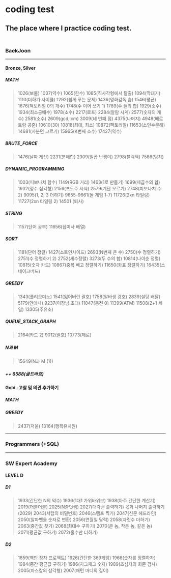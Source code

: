 # coding test <br>
## The place where I practice coding test. <br> <br>
### BaekJoon <hr>
#### Bronze, Silver <br>
##### MATH
> 1026(보물) 1037(약수) 1065(한수) 1085(직사각형에서 탈출) 1094(막대기) 1110(더하기 사이클) 1292(쉽게 푸는 문제) 1436(영화감독 숌) 1546(평균) 1676(팩토리얼 0의 개수) 1748(수 이어 쓰기 1) 1789(수 들의 합) 1929(소수) 1934(최소공배수) 1978(소수) 2217(로프) 2284(알람 시계) 2577(숫자의 개수) 2581(소수) 2609(gcd,lcm) 3009(네 번째 점) 4375(나머지) 4948(베르트랑 공준) 10610(30) 10818(최대, 최소) 10872(팩토리얼) 11653(소인수분해) 14681(사분면 고르기) 15965(K번째 소수) 17427(약수) <br>
##### BRUTE_FORCE
> 1476(날짜 계산) 2231(분해합) 2309(일곱 난쟁이) 2798(블랙잭) 7586(덩치)<br>
##### DYNAMIC_PROGRAMMING
> 1003(피보나치 함수) 1149(RGB 거리) 1463(1로 만들기) 1699(제곱수의 합) 1932(정수 삼각형) 2156(포도주 시식) 2579(계단 오르기) 2748(피보나치 수 2) 9095(1, 2, 3 더하기) 9655-9661(돌 게임 1-7) 11726(2xn 타일링) 11727(2xn 타일링 2) 14501 (퇴사)
##### STRING
> 1157(단어 공부) 11656(접미사 배열)
##### SORT
> 1181(단어 정렬) 1427(소트인사이드) 2693(N번째 큰 수) 2750(수 정렬하기) 2751(수 정렬하기 2) 2752(세수정렬) 3273(두 수의 합) 10814(나이순 정렬) 10815(숫자 카드) 10867(중복 빼고 정렬하기) 11650(좌표 정렬하기) 16435(스네이크버드)
##### GREEDY
> 1343(폴리오미노) 1541(잃어버린 괄호) 1758(알바생 강호) 2839(설탕 배달) 5179(안테나) 9237(이장님 초대) 11047(동전 0) 11399(ATM) 11508(2+1 세일) 13305(주유소)
##### QUEUE_STACK_GRAPH
> 2164(카드 2) 9012(괄호) 10773(제로)
##### N과 M
> 15649(N과 M (1))
##### ++ 6588(골드바흐) <br>
#### Gold  -고찰 및 의견 추가하기 <br>
##### MATH
##### GREEDY
> 2437(저울) 13164(행복유치원)
<hr>

### Programmers (+SQL)
<hr>

### SW Expert Academy
#### LEVEL D
##### D1
> 1933(간단한 N의 약수) 1936(1대1 가위바위보) 1938(아주 간단한 계산기) 2019(더블더블) 2025(N줄덧셈) 2027(대각선 출력하기) 몫과 나머지 출력하기(2029) 2043(서랍의 비밀번호) 2046(스탬프 찍기) 2047(신문 헤드라인) 2050(알파벳을 숫자로 변환) 2056(연월일 달력) 2058(자릿수 더하기) 2063(중간값 찾기) 2068(최대수 구하기) 2070(큰 놈, 작은 놈, 같은 놈) 2071(평균값 구하기) 2072(홀수만 더하기) <br>
##### D2
> 1859(백만 장자 프로젝트) 1926(간단한 369게임) 1966(숫자를 정렬하자) 1984(중간 평균값 구하기) 1986(지그재그 숫자) 1989(초심자의 회문 검사) 2005(파스칼의 삼각형) 2007(패턴 마디의 길이)
